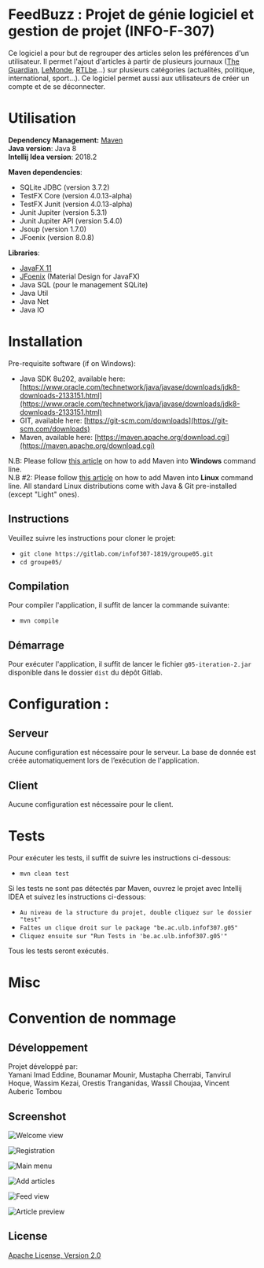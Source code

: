 # FeedBuzz : Projet de génie logiciel et gestion de projet (INFO-F-307)


Ce logiciel a pour but de regrouper des articles selon les préférences d'un utilisateur. Il permet l'ajout d'articles à partir de plusieurs journaux ([The Guardian](https://www.theguardian.com), [LeMonde](https://www.lemonde.fr/), [RTLbe](https://www.rtl.be)...) sur plusieurs catégories (actualités, politique, international, sport...). Ce logiciel permet aussi aux utilisateurs de créer un compte et de se déconnecter.

# Utilisation

**Dependency Management:** [Maven](https://maven.apache.org/)  
**Java version**: Java 8  
**Intellij Idea version**: 2018.2  

**Maven dependencies**:
 - SQLite JDBC (version 3.7.2)
 - TestFX Core (version 4.0.13-alpha)
 - TestFX Junit (version 4.0.13-alpha)
 - Junit Jupiter (version 5.3.1)
 - Junit Jupiter API (version 5.4.0)
 - Jsoup (version 1.7.0)
 - JFoenix (version 8.0.8)

**Libraries**:
 - [JavaFX 11](https://openjfx.io/)
 - [JFoenix](https://github.com/jfoenixadmin/JFoenix) (Material Design for JavaFX)
 - Java SQL (pour le management SQLite)
 - Java Util
 - Java Net
 - Java IO

# Installation
Pre-requisite software (if on Windows):

 - Java SDK 8u202, available here: [https://www.oracle.com/technetwork/java/javase/downloads/jdk8-downloads-2133151.html](https://www.oracle.com/technetwork/java/javase/downloads/jdk8-downloads-2133151.html)
 - GIT, available here: [https://git-scm.com/downloads](https://git-scm.com/downloads)
 - Maven, available here: [https://maven.apache.org/download.cgi](https://maven.apache.org/download.cgi)

N.B: Please follow [this article](https://www.mkyong.com/maven/how-to-install-maven-in-windows/) on how to add Maven into **Windows** command line.  
N.B #2: Please follow [this article](https://www.javahelps.com/2017/10/install-apache-maven-on-linux.html) on how to add Maven into **Linux** command line.
All standard Linux distributions come with Java & Git pre-installed (except "Light" ones).

## Instructions
Veuillez suivre les instructions pour cloner le projet:

 - `git clone https://gitlab.com/infof307-1819/groupe05.git`
 - `cd groupe05/`


## Compilation
Pour compiler l'application, il suffit de lancer la commande suivante:

 - `mvn compile`

## Démarrage 

Pour exécuter l'application, il suffit de lancer le fichier `g05-iteration-2.jar` disponible dans le dossier `dist` du dépôt Gitlab.

# Configuration :

## Serveur 
Aucune configuration est nécessaire pour le serveur. La base de donnée est créée automatiquement lors de l’exécution de l'application.

## Client

Aucune configuration est nécessaire pour le client.

# Tests

Pour exécuter les tests, il suffit de suivre les instructions ci-dessous:

 - `mvn clean test`

Si les tests ne sont pas détectés par Maven, ouvrez le projet avec Intellij IDEA et suivez les instructions ci-dessous:

 - `Au niveau de la structure du projet, double cliquez sur le dossier "test"`
 - `Faîtes un clique droit sur le package "be.ac.ulb.infof307.g05"`
 - `Cliquez ensuite sur "Run Tests in 'be.ac.ulb.infof307.g05'"`

Tous les tests seront exécutés.

# Misc

# Convention de nommage

## Développement
Projet développé par:  
Yamani Imad Eddine, Bounamar Mounir, Mustapha Cherrabi, Tanvirul Hoque, Wassim Kezai, Orestis Tranganidas, Wassil Choujaa, Vincent Auberic Tombou

## Screenshot
![Welcome view](https://i.imgur.com/pSrzWqT.png)

![Registration](https://i.imgur.com/ZFaEr96.png)

![Main menu](https://i.imgur.com/Tk7gWXV.png)

![Add articles](https://i.imgur.com/vhyY6gH.png)

![Feed view](https://i.imgur.com/KhVA9bG.png)

![Article preview](https://i.imgur.com/LcK3Tzr.png)

## License
[Apache License, Version 2.0](https://www.apache.org/licenses/LICENSE-2.0)



